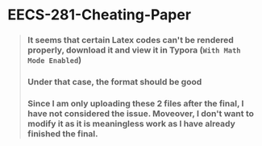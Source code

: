 # EECS-281-Cheating-Paper
> ### It seems that certain Latex codes can't be rendered properly, download it and view it in Typora (```With Math Mode Enabled```)
> ### Under that case, the format should be good
> ### Since I am only uploading these 2 files after the final, I have not considered the issue. Moveover, I don't want to modify it as it is meaningless work as I have already finished the final.
